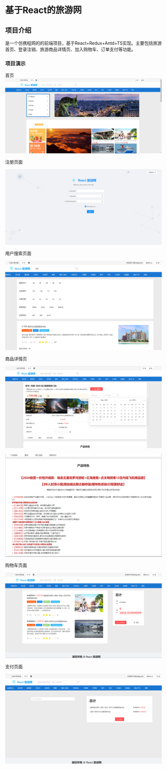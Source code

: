 # 基于React的旅游网

## 项目介绍

是一个仿携程网的的前端项目，基于React+Redux+Antd+TS实现。主要包括旅游首页、登录注销、旅游商品详情页、加入购物车、订单支付等功能。

### 项目演示

首页![content](./pics/Snipaste_2022-05-24_19-13-22.jpg)



注册页面

![content](./pics/image-20220524191615577.png)

用户搜索页面

![content](./pics/image-20220524204801831.png)

商品详情页

![content](./pics/image-20220524191918159.png)

![content](./pics/image-20220524192004372.png)

购物车页面

![content](./pics/image-20220524192107922.png)

支付页面

![content](./pics/image-20220524192126763.png)